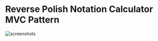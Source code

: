 # Reverse Polish Notation Calculator MVC Pattern
![screenshots](https://drive.google.com/file/d/1FzwM_74oDFIfdkRGbmCDdApmHLPGEjAK/view?usp=sharing)